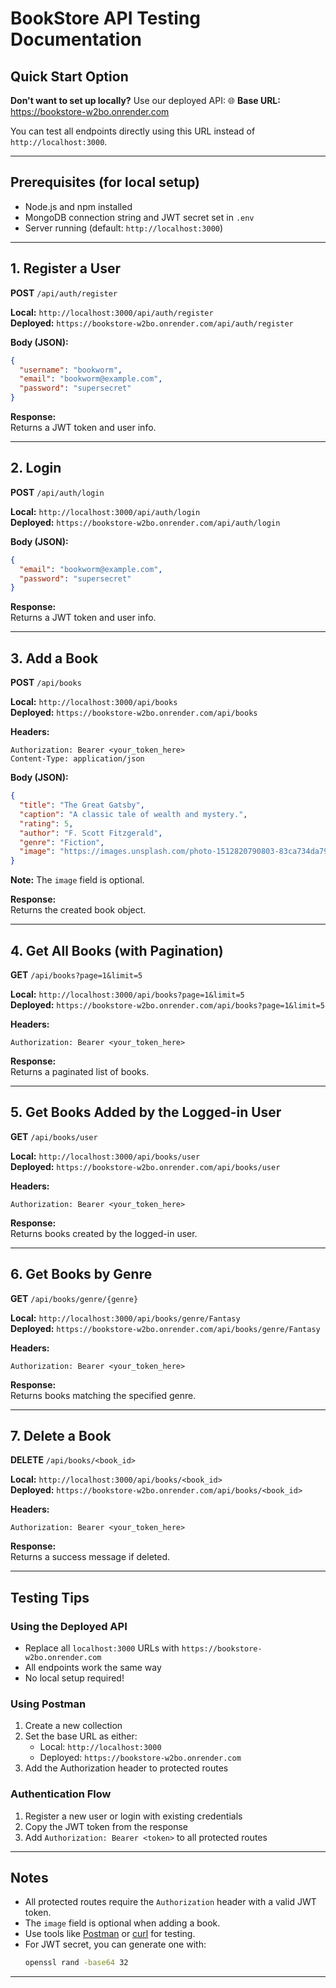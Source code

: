 # BookStore API Testing Documentation

## Quick Start Option

**Don't want to set up locally?** Use our deployed API:
🌐 **Base URL:** https://bookstore-w2bo.onrender.com

You can test all endpoints directly using this URL instead of `http://localhost:3000`.

---

## Prerequisites (for local setup)

- Node.js and npm installed
- MongoDB connection string and JWT secret set in `.env`
- Server running (default: `http://localhost:3000`)

---

## 1. Register a User

**POST** `/api/auth/register`

**Local:** `http://localhost:3000/api/auth/register`  
**Deployed:** `https://bookstore-w2bo.onrender.com/api/auth/register`

**Body (JSON):**
```json
{
  "username": "bookworm",
  "email": "bookworm@example.com",
  "password": "supersecret"
}
```

**Response:**  
Returns a JWT token and user info.

---

## 2. Login

**POST** `/api/auth/login`

**Local:** `http://localhost:3000/api/auth/login`  
**Deployed:** `https://bookstore-w2bo.onrender.com/api/auth/login`

**Body (JSON):**
```json
{
  "email": "bookworm@example.com",
  "password": "supersecret"
}
```

**Response:**  
Returns a JWT token and user info.

---

## 3. Add a Book

**POST** `/api/books`

**Local:** `http://localhost:3000/api/books`  
**Deployed:** `https://bookstore-w2bo.onrender.com/api/books`

**Headers:**
```
Authorization: Bearer <your_token_here>
Content-Type: application/json
```

**Body (JSON):**
```json
{
  "title": "The Great Gatsby",
  "caption": "A classic tale of wealth and mystery.",
  "rating": 5,
  "author": "F. Scott Fitzgerald",
  "genre": "Fiction",
  "image": "https://images.unsplash.com/photo-1512820790803-83ca734da794"
}
```

**Note:** The `image` field is optional.

**Response:**  
Returns the created book object.

---

## 4. Get All Books (with Pagination)

**GET** `/api/books?page=1&limit=5`

**Local:** `http://localhost:3000/api/books?page=1&limit=5`  
**Deployed:** `https://bookstore-w2bo.onrender.com/api/books?page=1&limit=5`

**Headers:**
```
Authorization: Bearer <your_token_here>
```

**Response:**  
Returns a paginated list of books.

---

## 5. Get Books Added by the Logged-in User

**GET** `/api/books/user`

**Local:** `http://localhost:3000/api/books/user`  
**Deployed:** `https://bookstore-w2bo.onrender.com/api/books/user`

**Headers:**
```
Authorization: Bearer <your_token_here>
```

**Response:**  
Returns books created by the logged-in user.

---

## 6. Get Books by Genre

**GET** `/api/books/genre/{genre}`

**Local:** `http://localhost:3000/api/books/genre/Fantasy`  
**Deployed:** `https://bookstore-w2bo.onrender.com/api/books/genre/Fantasy`

**Headers:**
```
Authorization: Bearer <your_token_here>
```

**Response:**  
Returns books matching the specified genre.

---

## 7. Delete a Book

**DELETE** `/api/books/<book_id>`

**Local:** `http://localhost:3000/api/books/<book_id>`  
**Deployed:** `https://bookstore-w2bo.onrender.com/api/books/<book_id>`

**Headers:**
```
Authorization: Bearer <your_token_here>
```

**Response:**  
Returns a success message if deleted.

---

## Testing Tips

### Using the Deployed API
- Replace all `localhost:3000` URLs with `https://bookstore-w2bo.onrender.com`
- All endpoints work the same way
- No local setup required!

### Using Postman
1. Create a new collection
2. Set the base URL as either:
   - Local: `http://localhost:3000`
   - Deployed: `https://bookstore-w2bo.onrender.com`
3. Add the Authorization header to protected routes

### Authentication Flow
1. Register a new user or login with existing credentials
2. Copy the JWT token from the response
3. Add `Authorization: Bearer <token>` to all protected routes

---

## Notes

- All protected routes require the `Authorization` header with a valid JWT token.
- The `image` field is optional when adding a book.
- Use tools like [Postman](https://www.postman.com/) or [curl](https://curl.se/) for testing.
- For JWT secret, you can generate one with:
  ```bash
  openssl rand -base64 32
  ```

---